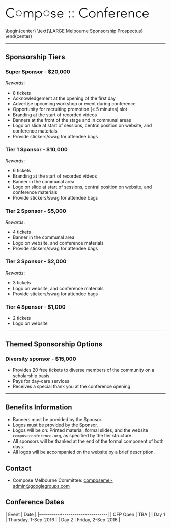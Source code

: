 ![](logo-no-text.png)

\begin{center}
  \text{\LARGE Melbourne Sponsorship Prospectus}
\end{center}

---

## Sponsorship Tiers

### Super Sponsor - $20,000

*Rewards*:

 - 8 tickets
 - Acknowledgement at the opening of the first day
 - Advertise upcoming workshop or event during conference
 - Opportunity for recruiting promotion (< 5 minutes) slot
 - Branding at the start of recorded videos
 - Banners at the front of the stage and in communal areas
 - Logo on slide at start of sessions, central position on website, and conference materials
 - Provide stickers/swag for attendee bags


### Tier 1 Sponsor - $10,000

*Rewards*:

 - 6 tickets
 - Branding at the start of recorded videos
 - Banner in the communal area
 - Logo on slide at start of sessions, central position on website, and conference materials
 - Provide stickers/swag for attendee bags


### Tier 2 Sponsor - $5,000

*Rewards*:

 - 4 tickets
 - Banner in the communal area
 - Logo on website, and conference materials
 - Provide stickers/swag for attendee bags


### Tier 3 Sponsor - $2,000

*Rewards*:

 - 3 tickets
 - Logo on website, and conference materials
 - Provide stickers/swag for attendee bags


### Tier 4 Sponsor - $1,000

 - 2 tickets
 - Logo on website

---

## Themed Sponsorship Options

### Diversity sponsor - $15,000

 - Provides 20 free tickets to diverse members of the community on a scholarship basis
 - Pays for day-care services
 - Receives a special thank you at the conference opening


---

## Benefits Information

 - Banners must be provided by the Sponsor.
 - Logos must be provided by the Sponsor.
 - Logos will be on: Printed material, formal slides, and the website `composeconference.org`, as specified by the tier structure.
 - All sponsors will be thanked at the end of the formal component of both days.
 - All logos will be accompanied on the website by a brief description.


## Contact

  - Compose Melbourne Committee: [composemel-admin@googlegroups.com](mailto:composemel-admin@googlegroups.com)


## Conference Dates

| Event    | Date                 |
|----------+----------------------|
| CFP Open | TBA                  |
| Day 1    | Thursday, 1-Sep-2016 |
| Day 2    | Friday,  2-Sep-2016  |
